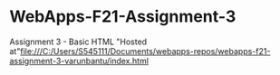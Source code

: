 # WebApps-F21-Assignment-3
Assignment 3 - Basic HTML
"Hosted at"<file:///C:/Users/S545111/Documents/webapps-repos/webapps-f21-assignment-3-varunbantu/index.html>